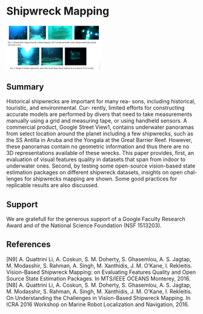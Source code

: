 # Shipwreck Mapping

[<img src="https://github.com/18r441m/afrl-data/blob/research/research/shipwreck_mapping/ship1.png?raw=true" width="250"/>](https://github.com/18r441m/afrl-data/blob/research/research/shipwreck_mapping/ship1.png?raw=true)

## Summary
Historical shipwrecks are important for many rea- sons, including historical, touristic, and environmental. Cur- rently, limited efforts for constructing accurate models are performed by divers that need to take measurements manually using a grid and measuring tape, or using handheld sensors. A commercial product, Google Street View1, contains underwater panoramas from select location around the planet including a few shipwrecks, such as the SS Antilla in Aruba and the Yongala at the Great Barrier Reef. However, these panoramas contain no geometric information and thus there are no 3D representations available of these wrecks. This paper provides, first, an evaluation of visual features quality in datasets that span from indoor to underwater ones. Second, by testing some open-source vision-based state estimation packages on different shipwreck datasets, insights on open chal- lenges for shipwrecks mapping are shown. Some good practices for replicable results are also discussed.

## Support
We are gratefull for the generous support of a Google Faculty Research Award and of the National Science Foundation (NSF 1513203).

## References
[N9] A. Quattrini Li, A. Coskun, S. M. Doherty, S. Ghasemlou, A. S. Jagtap, M. Modasshir, S. Rahman, A. Singh, M. Xanthidis, J. M. O’Kane, I. Rekleitis. Vision-Based Shipwreck Mapping: on Evaluating Features Quality and Open Source State Estimation Packages. In MTS/IEEE OCEANS Monterey, 2016. [N8] A. Quattrini Li, A. Coskun, S. M. Doherty, S. Ghasemlou, A. S. Jagtap, M. Modasshir, S. Rahman, A. Singh, M. Xanthidis, J. M. O’Kane, I. Rekleitis. On Understanding the Challenges in Vision-Based Shipwreck Mapping. In ICRA 2016 Workshop on Marine Robot Localization and Navigation, 2016.



